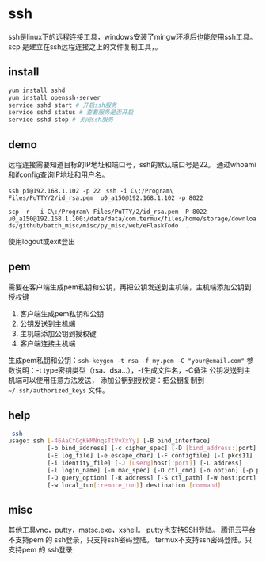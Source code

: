 # ssh

ssh是linux下的远程连接工具，windows安装了mingw环境后也能使用ssh工具。
scp 是建立在ssh远程连接之上的文件复制工具，。
## install
``` bash
yum install sshd 
yum install openssh-server
service sshd start # 开启ssh服务
service sshd status # 查看服务是否开启
service sshd stop # 关闭ssh服务
```

## demo
远程连接需要知道目标的IP地址和端口号，ssh的默认端口号是22。
通过whoami和ifconfig查询IP地址和用户名。

 `ssh pi@192.168.1.102 -p 22`
 ` ssh -i C\:/Program\ Files/PuTTY/2/id_rsa.pem  u0_a150@192.168.1.102 -p 8022`
 
`scp -r  -i C\:/Program\ Files/PuTTY/2/id_rsa.pem -P 8022 u0_a150@192.168.1.100:/data/data/com.termux/files/home/storage/downloads/github/batch_misc/misc/py_misc/web/eFlaskTodo  . `

使用logout或exit登出 

## pem
需要在客户端生成pem私钥和公钥，再把公钥发送到主机端，主机端添加公钥到授权键
1. 客户端生成pem私钥和公钥
2. 公钥发送到主机端
3. 主机端添加公钥到授权键
4. 客户端连接主机端

生成pem私钥和公钥：`ssh-keygen -t rsa -f my.pem -C "your@email.com"`
参数说明：-t type密钥类型（rsa、dsa...），-f生成文件名，-C备注
公钥发送到主机端可以使用任意方法发送，
添加公钥到授权键：把公钥复制到`~/.ssh/authorized_keys` 文件。


## help
``` bash
 ssh
usage: ssh [-46AaCfGgKkMNnqsTtVvXxYy] [-B bind_interface]
           [-b bind_address] [-c cipher_spec] [-D [bind_address:]port]
           [-E log_file] [-e escape_char] [-F configfile] [-I pkcs11]
           [-i identity_file] [-J [user@]host[:port]] [-L address]
           [-l login_name] [-m mac_spec] [-O ctl_cmd] [-o option] [-p port]
           [-Q query_option] [-R address] [-S ctl_path] [-W host:port]
           [-w local_tun[:remote_tun]] destination [command]

```

## misc
其他工具vnc，putty，mstsc.exe，xshell。
putty也支持SSH登陆。
腾讯云平台不支持pem 的 ssh登录，只支持ssh密码登陆。
termux不支持ssh密码登陆。只支持pem 的 ssh登录
